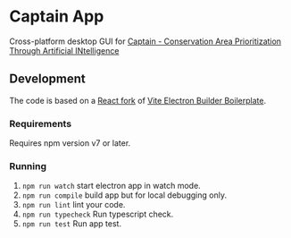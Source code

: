 # Captain App

Cross-platform desktop GUI for [Captain - Conservation Area Prioritization Through Artificial INtelligence](https://www.captain-project.net)
## Development

The code is based on a [React fork](https://github.com/soulsam480/vite-electron-react-starter) of [Vite Electron Builder Boilerplate](https://github.com/cawa-93/vite-electron-builder).

### Requirements
Requires npm version v7 or later.

### Running

1. `npm run watch` start electron app in watch mode.
1. `npm run compile` build app but for local debugging only.
1. `npm run lint` lint your code.
1. `npm run typecheck` Run typescript check.
1. `npm run test` Run app test.
